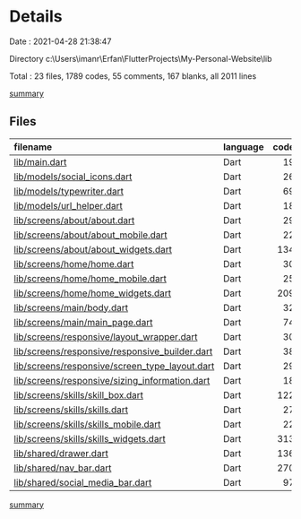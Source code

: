 # Details

Date : 2021-04-28 21:38:47

Directory c:\Users\imanr\Erfan\FlutterProjects\My-Personal-Website\lib

Total : 23 files,  1789 codes, 55 comments, 167 blanks, all 2011 lines

[summary](results.md)

## Files
| filename | language | code | comment | blank | total |
| :--- | :--- | ---: | ---: | ---: | ---: |
| [lib/main.dart](/lib/main.dart) | Dart | 19 | 0 | 3 | 22 |
| [lib/models/social_icons.dart](/lib/models/social_icons.dart) | Dart | 26 | 15 | 4 | 45 |
| [lib/models/typewriter.dart](/lib/models/typewriter.dart) | Dart | 69 | 0 | 14 | 83 |
| [lib/models/url_helper.dart](/lib/models/url_helper.dart) | Dart | 18 | 3 | 5 | 26 |
| [lib/screens/about/about.dart](/lib/screens/about/about.dart) | Dart | 29 | 1 | 3 | 33 |
| [lib/screens/about/about_mobile.dart](/lib/screens/about/about_mobile.dart) | Dart | 22 | 0 | 2 | 24 |
| [lib/screens/about/about_widgets.dart](/lib/screens/about/about_widgets.dart) | Dart | 134 | 1 | 7 | 142 |
| [lib/screens/home/home.dart](/lib/screens/home/home.dart) | Dart | 30 | 0 | 2 | 32 |
| [lib/screens/home/home_mobile.dart](/lib/screens/home/home_mobile.dart) | Dart | 25 | 0 | 2 | 27 |
| [lib/screens/home/home_widgets.dart](/lib/screens/home/home_widgets.dart) | Dart | 209 | 10 | 15 | 234 |
| [lib/screens/main/body.dart](/lib/screens/main/body.dart) | Dart | 32 | 0 | 6 | 38 |
| [lib/screens/main/main_page.dart](/lib/screens/main/main_page.dart) | Dart | 74 | 2 | 15 | 91 |
| [lib/screens/responsive/layout_wrapper.dart](/lib/screens/responsive/layout_wrapper.dart) | Dart | 30 | 0 | 5 | 35 |
| [lib/screens/responsive/responsive_builder.dart](/lib/screens/responsive/responsive_builder.dart) | Dart | 38 | 0 | 11 | 49 |
| [lib/screens/responsive/screen_type_layout.dart](/lib/screens/responsive/screen_type_layout.dart) | Dart | 29 | 1 | 6 | 36 |
| [lib/screens/responsive/sizing_information.dart](/lib/screens/responsive/sizing_information.dart) | Dart | 18 | 0 | 5 | 23 |
| [lib/screens/skills/skill_box.dart](/lib/screens/skills/skill_box.dart) | Dart | 122 | 1 | 9 | 132 |
| [lib/screens/skills/skills.dart](/lib/screens/skills/skills.dart) | Dart | 27 | 2 | 3 | 32 |
| [lib/screens/skills/skills_mobile.dart](/lib/screens/skills/skills_mobile.dart) | Dart | 22 | 0 | 2 | 24 |
| [lib/screens/skills/skills_widgets.dart](/lib/screens/skills/skills_widgets.dart) | Dart | 313 | 0 | 12 | 325 |
| [lib/shared/drawer.dart](/lib/shared/drawer.dart) | Dart | 136 | 9 | 14 | 159 |
| [lib/shared/nav_bar.dart](/lib/shared/nav_bar.dart) | Dart | 270 | 10 | 20 | 300 |
| [lib/shared/social_media_bar.dart](/lib/shared/social_media_bar.dart) | Dart | 97 | 0 | 2 | 99 |

[summary](results.md)